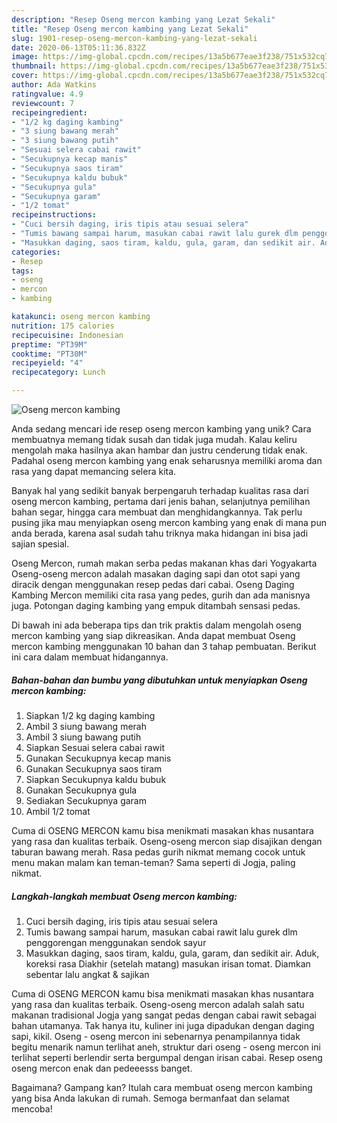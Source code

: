 ```yaml
---
description: "Resep Oseng mercon kambing yang Lezat Sekali"
title: "Resep Oseng mercon kambing yang Lezat Sekali"
slug: 1901-resep-oseng-mercon-kambing-yang-lezat-sekali
date: 2020-06-13T05:11:36.832Z
image: https://img-global.cpcdn.com/recipes/13a5b677eae3f238/751x532cq70/oseng-mercon-kambing-foto-resep-utama.jpg
thumbnail: https://img-global.cpcdn.com/recipes/13a5b677eae3f238/751x532cq70/oseng-mercon-kambing-foto-resep-utama.jpg
cover: https://img-global.cpcdn.com/recipes/13a5b677eae3f238/751x532cq70/oseng-mercon-kambing-foto-resep-utama.jpg
author: Ada Watkins
ratingvalue: 4.9
reviewcount: 7
recipeingredient:
- "1/2 kg daging kambing"
- "3 siung bawang merah"
- "3 siung bawang putih"
- "Sesuai selera cabai rawit"
- "Secukupnya kecap manis"
- "Secukupnya saos tiram"
- "Secukupnya kaldu bubuk"
- "Secukupnya gula"
- "Secukupnya garam"
- "1/2 tomat"
recipeinstructions:
- "Cuci bersih daging, iris tipis atau sesuai selera"
- "Tumis bawang sampai harum, masukan cabai rawit lalu gurek dlm penggorengan menggunakan sendok sayur"
- "Masukkan daging, saos tiram, kaldu, gula, garam, dan sedikit air. Aduk, koreksi rasa Diakhir (setelah matang) masukan irisan tomat. Diamkan sebentar lalu angkat &amp; sajikan"
categories:
- Resep
tags:
- oseng
- mercon
- kambing

katakunci: oseng mercon kambing 
nutrition: 175 calories
recipecuisine: Indonesian
preptime: "PT39M"
cooktime: "PT30M"
recipeyield: "4"
recipecategory: Lunch

---
```



![Oseng mercon kambing](https://img-global.cpcdn.com/recipes/13a5b677eae3f238/751x532cq70/oseng-mercon-kambing-foto-resep-utama.jpg)

Anda sedang mencari ide resep oseng mercon kambing yang unik? Cara membuatnya memang tidak susah dan tidak juga mudah. Kalau keliru mengolah maka hasilnya akan hambar dan justru cenderung tidak enak. Padahal oseng mercon kambing yang enak seharusnya memiliki aroma dan rasa yang dapat memancing selera kita.

Banyak hal yang sedikit banyak berpengaruh terhadap kualitas rasa dari oseng mercon kambing, pertama dari jenis bahan, selanjutnya pemilihan bahan segar, hingga cara membuat dan menghidangkannya. Tak perlu pusing jika mau menyiapkan oseng mercon kambing yang enak di mana pun anda berada, karena asal sudah tahu triknya maka hidangan ini bisa jadi sajian spesial.

Oseng Mercon, rumah makan serba pedas makanan khas dari Yogyakarta Oseng-oseng mercon adalah masakan daging sapi dan otot sapi yang diracik dengan menggunakan resep pedas dari cabai. Oseng Daging Kambing Mercon memiliki cita rasa yang pedes, gurih dan ada manisnya juga. Potongan daging kambing yang empuk ditambah sensasi pedas.


Di bawah ini ada beberapa tips dan trik praktis dalam mengolah oseng mercon kambing yang siap dikreasikan. Anda dapat membuat Oseng mercon kambing menggunakan 10 bahan dan 3 tahap pembuatan. Berikut ini cara dalam membuat hidangannya.

<!--inarticleads1-->

##### Bahan-bahan dan bumbu yang dibutuhkan untuk menyiapkan Oseng mercon kambing:

1. Siapkan 1/2 kg daging kambing
1. Ambil 3 siung bawang merah
1. Ambil 3 siung bawang putih
1. Siapkan Sesuai selera cabai rawit
1. Gunakan Secukupnya kecap manis
1. Gunakan Secukupnya saos tiram
1. Siapkan Secukupnya kaldu bubuk
1. Gunakan Secukupnya gula
1. Sediakan Secukupnya garam
1. Ambil 1/2 tomat


Cuma di OSENG MERCON kamu bisa menikmati masakan khas nusantara yang rasa dan kualitas terbaik. Oseng-oseng mercon siap disajikan dengan taburan bawang merah. Rasa pedas gurih nikmat memang cocok untuk menu makan malam kan teman-teman? Sama seperti di Jogja, paling nikmat. 

<!--inarticleads2-->

##### Langkah-langkah membuat Oseng mercon kambing:

1. Cuci bersih daging, iris tipis atau sesuai selera
1. Tumis bawang sampai harum, masukan cabai rawit lalu gurek dlm penggorengan menggunakan sendok sayur
1. Masukkan daging, saos tiram, kaldu, gula, garam, dan sedikit air. Aduk, koreksi rasa Diakhir (setelah matang) masukan irisan tomat. Diamkan sebentar lalu angkat &amp; sajikan


Cuma di OSENG MERCON kamu bisa menikmati masakan khas nusantara yang rasa dan kualitas terbaik. Oseng-oseng mercon adalah salah satu makanan tradisional Jogja yang sangat pedas dengan cabai rawit sebagai bahan utamanya. Tak hanya itu, kuliner ini juga dipadukan dengan daging sapi, kikil. Oseng - oseng mercon ini sebenarnya penampilannya tidak begitu menarik namun terlihat aneh, struktur dari oseng - oseng mercon ini terlihat seperti berlendir serta bergumpal dengan irisan cabai. Resep oseng oseng mercon enak dan pedeeesss banget. 

Bagaimana? Gampang kan? Itulah cara membuat oseng mercon kambing yang bisa Anda lakukan di rumah. Semoga bermanfaat dan selamat mencoba!
